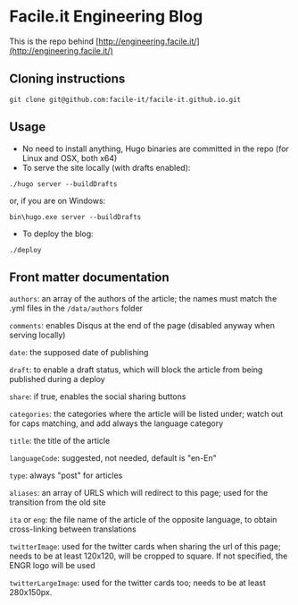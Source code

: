 # Facile.it Engineering Blog
This is the repo behind [http://engineering.facile.it/](http://engineering.facile.it/)

## Cloning instructions
```
git clone git@github.com:facile-it/facile-it.github.io.git
```
## Usage
 * No need to install anything, Hugo binaries are committed in the repo (for Linux and OSX, both x64)
 * To serve the site locally (with drafts enabled):
```
./hugo server --buildDrafts
```
or, if you are on Windows:
```
bin\hugo.exe server --buildDrafts
```

 * To deploy the blog: 
```
./deploy
```

## Front matter documentation

`authors`: an array of the authors of the article; the names must match the .yml files in the `/data/authors` folder

`comments`: enables Disqus at the end of the page (disabled anyway when serving locally)

`date`: the supposed date of publishing

`draft`: to enable a draft status, which will block the article from being published during a deploy

`share`: if true, enables the social sharing buttons

`categories`: the categories where the article will be listed under; watch out for caps matching, and add always the language category

`title`: the title of the article

`languageCode`: suggested, not needed, default is "en-En"

`type`: always "post" for articles

`aliases`: an array of URLS which will redirect to this page; used for the transition from the old site

`ita` or `eng`: the file name of the article of the opposite language, to obtain cross-linking between translations

`twitterImage`: used for the twitter cards when sharing the url of this page; needs to be at least 120x120, will be cropped to square. If not specified, the ENGR logo will be used

`twitterLargeImage`: used for the twitter cards too; needs to be at least 280x150px.
